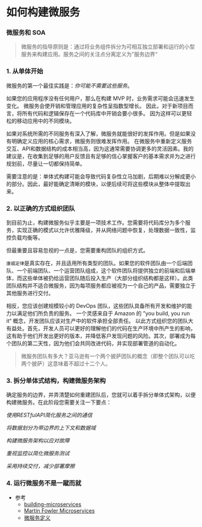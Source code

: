 # 如何构建微服务

### 微服务和 SOA

> 微服务的指导原则是：通过将业务组件拆分为可相互独立部署和运行的小型服务来构建应用。服务之间的关注点分离定义为”服务边界“

### 1. 从单体开始

微服务的第一个最佳实践是：*你可能不需要这些服务*。

如果您的应用程序没有任何用户，那么在构建 MVP 时，业务需求可能会迅速发生变化。
微服务会使开销和管理应用的复杂性呈指数型增长。
因此，对于新项目而言，将所有代码和逻辑保存在一个代码库中开销会要小很多。
因为这样可以更轻松的移动应用中的不同模块。

如果对系统所需的不同服务有深入了解，微服务就能很好的发挥作用。但是如果没有明确定义应用的核心需求，微服务则很难发挥作用。
在微服务中重新定义服务交互、API和数据结构的成本相当高，因为这通常需要协调更多的灵活因素。我的建议是，在收集到足够的用户反馈且有足够的信心掌握客户的基本需求并为之进行规划前，尽量让一切都保持简单。

需要注意的是：单体式构建可能会导致代码复杂性立马加剧，后期难以分解成更小的部分。因此，最好能确定清晰的模块，以便后续可将这些模块从整体中提取出来。

### 2. 以正确的方式组织团队

到目前为止，构建微服务似乎主要是一项技术工作。您需要将代码库分为多个服务，实现正确的模式以允许优雅降级，并从网络问题中恢复，处理数据一致性，监控负载均衡等。

但最重要且容易忽视的一点是，您需要重构团队的组织方式。

`康威定律`是真实存在，并且适用所有类型的团队。如果您的软件团队由一个后端团队、一个前端团队、一个运营团队组成，这个软件团队将提供独立的前端和后端单体，而这些单体被扔给运营团队随后投入生产（大部分组织结构都是这样）。此类团队结构并不适合微服务，因为每项服务都应被视为一个自己的产品，需要独立于其他服务进行交付。

相反，您应该创建规模较小的 DevOps 团队，这些团队具备所有开发和维护的能力以满足他们所负责的服务。
一个灵感来自于 Amazon 的 ”you build, you run it“ 概念，开发团队应该对生产中的软件承担全部责任。
以此方式组织您的团队大有益处。首先，开发人员可以更好的理解他们的代码在生产环境中所产生的影响，这有助于他们开发出更好的版本，并降低客户发现问题的风险。其次，部署成为每个团队的第二天性，因为他们会共同改进代码，并实现部署管道的自动化。

> 微服务团队有多大？亚马逊有一个两个披萨团队的概念（即整个团队可以吃两个披萨）这意味着不超过十二个人。


### 3. 拆分单体式结构，构建微服务架构

确定服务的边界，并弄清楚如何重建团队后，您就可以着手拆分单体式架构，以便构建微服务。在此阶段您需要关注一下要点：

*使用RESTfulAPI简化服务之间的通信*

*将数据划分为带边界的上下文和数据域*

*构建微服务架构以应对故障*

*重视监控以简化微服务测试*

*采用持续交付，减少部署摩擦*

### 4. 运行微服务不是一蹴而就


* 参考
    * [building-microservices](https://www.atlassian.com/zh/microservices/microservices-architecture/building-microservices)
    * [Martin Fowler Microservices](https://martinfowler.com/articles/microservices.html)
    * [微服务定义](https://www.bookstack.cn/read/learning-microservice/definition-Martin-Fowler-microservices.md)

